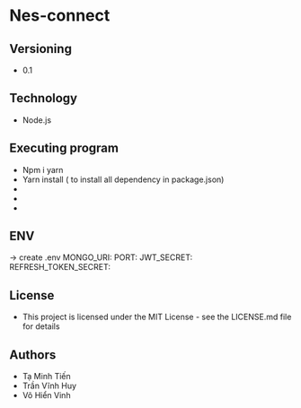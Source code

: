 # Nes-connect
## Versioning
- 0.1
## Technology
- Node.js
## Executing program
- Npm i yarn
- Yarn install ( to install all dependency in package.json)
- 
- 
- 
## ENV
-> create .env
MONGO_URI: 
PORT: 
JWT_SECRET: 
REFRESH_TOKEN_SECRET: 
## License
- This project is licensed under the MIT License - see the LICENSE.md file for details
## Authors
- Tạ Minh Tiến
- Trần Vĩnh Huy
- Võ Hiển Vinh
